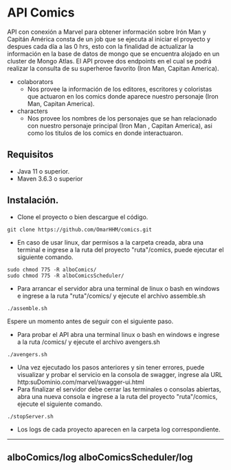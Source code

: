 # API Comics
API con conexión a Marvel para obtener información sobre Irón Man y Capitán América consta de un job que se ejecuta al iniciar el proyecto y despues cada día a las 0 hrs, esto con la finalidad de actualizar la información en la base de datos de mongo que se encuentra alojado en un cluster de Mongo Atlas.
El API provee dos endpoints en el cual se podrá realizar la consulta de su superheroe favorito (Iron Man, Capitan America).
- colaborators 
  - Nos provee la información de los editores, escritores y coloristas que actuaron en los comics donde aparece nuestro personaje (Iron Man, Capitan America).
- characters
  - Nos provee los nombres de los personajes que se han relacionado con nuestro personaje principal (Iron Man , Capitan America), asi como los titulos de los comics en donde interactuaron.

## Requisitos
 - Java 11 o superior.
 - Maven 3.6.3 o superior
## Instalación.
 
 - Clone el proyecto o bien descargue el código.
 ```
 git clone https://github.com/OmarHHM/comics.git
 ```
 - En caso de usar linux, dar permisos a la carpeta creada, abra una terminal e ingrese a la ruta del proyecto "ruta"/comics, puede ejecutar el siguiente comando.
 ```
 sudo chmod 775 -R alboComics/
 sudo chmod 775 -R alboComicsScheduler/
 ```
 - Para arrancar el servidor abra una terminal de linux o bash en windows e ingrese a la ruta "ruta"/comics/ y ejecute el archivo assemble.sh
 ```
 ./assemble.sh
 ```
   Espere un momento antes de seguir con el siguiente paso.
 - Para probar el API abra una terminal linux o bash en windows e ingrese a la ruta /comics/ y ejecute el archivo avengers.sh
 ```
 ./avengers.sh
```
- Una vez ejecutado los pasos anteriores y sin tener errores, puede visualizar y probar el servicio en la consola de swagger, ingrese ala URL http:suDominio.com/marvel/swagger-ui.html
 - Para finalizar el servidor debe cerrar las terminales o consolas abiertas, abra una nueva consola e ingrese a la ruta del proyecto "ruta"/comics, ejecute el siguiente comando.
 ```
 ./stopServer.sh
 ```
 - Los logs de cada proyecto aparecen en la carpeta log correspondiente.
 ---
  alboComics/log
  alboComicsScheduler/log
 ---
